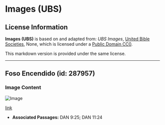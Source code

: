 # Images (UBS)

## License Information

**Images (UBS)** is based on and adapted from: _UBS Images_, [United Bible Societies](https://unitedbiblesocieties.org/), None, which is licensed under a [Public Domain CC0](https://creativecommons.org/public-domain/cc0/).

This markdown version is provided under the same license.



--------------------------------

## Foso Encendido (id: 287957)

### Image Content

![Image](https://cdn.aquifer.bible/aquifer-content/resources/Media/WEB-0421_moat_en.jpg)

[link](https://cdn.aquifer.bible/aquifer-content/resources/Media/WEB-0421_moat_en.jpg)

* **Associated Passages:** DAN 9:25; DAN 11:24


